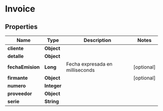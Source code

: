 # Invoice

## Properties
Name | Type | Description | Notes
------------ | ------------- | ------------- | -------------
**cliente** | **Object** |  | 
**detalle** | **Object** |  | 
**fechaEmision** | **Long** | Fecha expresada en milliseconds |  [optional]
**firmante** | **Object** |  |  [optional]
**numero** | **Integer** |  | 
**proveedor** | **Object** |  | 
**serie** | **String** |  | 
